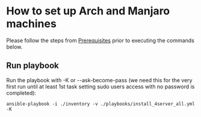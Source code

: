 # How to set up Arch and Manjaro machines

Please follow the steps from [Prerequisites](../README.md#prerequisites) prior to executing the commands below.

## Run playbook

Run the playbook with -K or --ask-become-pass (we need this for the very first run until at least 1st task setting sudo users access with no password is completed):

```
ansible-playbook -i ./inventory -v ./playbooks/install_4server_all.yml -K
```
